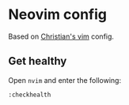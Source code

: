 # Neovim config

Based on [Christian's vim](https://github.com/ChristianChiarulli/nvim) config.



## Get healthy

Open `nvim` and enter the following:

```bash
:checkhealth
```

